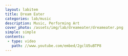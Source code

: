 ```yaml
---
layout: labitem
title: Dream Eater 
categories: lab/music
description: Music, Performing Art 
cover_photo: /assets/img/lab/dreameater/dreameater.png
simple: simple
contents:
 - type: video
   path: //www.youtube.com/embed/2gclU5uBTP8
---
```

